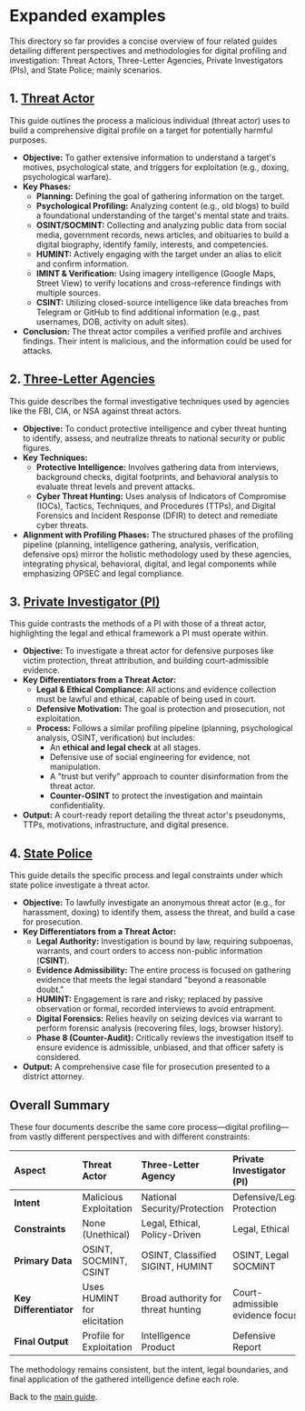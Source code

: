 # Expanded examples

This directory so far provides a concise overview of four related guides detailing different perspectives and methodologies for digital profiling and investigation: Threat Actors, Three-Letter Agencies, Private Investigators (PIs), and State Police; mainly scenarios.

## 1. [Threat Actor](threat-actor.md) 

This guide outlines the process a malicious individual (threat actor) uses to build a comprehensive digital profile on a target for potentially harmful purposes.

*   **Objective:** To gather extensive information to understand a target's motives, psychological state, and triggers for exploitation (e.g., doxing, psychological warfare).
*   **Key Phases:**
    *   **Planning:** Defining the goal of gathering information on the target.
    *   **Psychological Profiling:** Analyzing content (e.g., old blogs) to build a foundational understanding of the target's mental state and traits.
    *   **OSINT/SOCMINT:** Collecting and analyzing public data from social media, government records, news articles, and obituaries to build a digital biography, identify family, interests, and competencies.
    *   **HUMINT:** Actively engaging with the target under an alias to elicit and confirm information.
    *   **IMINT & Verification:** Using imagery intelligence (Google Maps, Street View) to verify locations and cross-reference findings with multiple sources.
    *   **CSINT:** Utilizing closed-source intelligence like data breaches from Telegram or GitHub to find additional information (e.g., past usernames, DOB, activity on adult sites).
*   **Conclusion:** The threat actor compiles a verified profile and archives findings. Their intent is malicious, and the information could be used for attacks.

## 2. [Three-Letter Agencies](Three-letter-agencies.md)

This guide describes the formal investigative techniques used by agencies like the FBI, CIA, or NSA against threat actors.

*   **Objective:** To conduct protective intelligence and cyber threat hunting to identify, assess, and neutralize threats to national security or public figures.
*   **Key Techniques:**
    *   **Protective Intelligence:** Involves gathering data from interviews, background checks, digital footprints, and behavioral analysis to evaluate threat levels and prevent attacks.
    *   **Cyber Threat Hunting:** Uses analysis of Indicators of Compromise (IOCs), Tactics, Techniques, and Procedures (TTPs), and Digital Forensics and Incident Response (DFIR) to detect and remediate cyber threats.
*   **Alignment with Profiling Phases:** The structured phases of the profiling pipeline (planning, intelligence gathering, analysis, verification, defensive ops) mirror the holistic methodology used by these agencies, integrating physical, behavioral, digital, and legal components while emphasizing OPSEC and legal compliance.

## 3. [Private Investigator (PI)](PI.md)

This guide contrasts the methods of a PI with those of a threat actor, highlighting the legal and ethical framework a PI must operate within.

*   **Objective:** To investigate a threat actor for defensive purposes like victim protection, threat attribution, and building court-admissible evidence.
*   **Key Differentiators from a Threat Actor:**
    *   **Legal & Ethical Compliance:** All actions and evidence collection must be lawful and ethical, capable of being used in court.
    *   **Defensive Motivation:** The goal is protection and prosecution, not exploitation.
    *   **Process:** Follows a similar profiling pipeline (planning, psychological analysis, OSINT, verification) but includes:
        *   An **ethical and legal check** at all stages.
        *   Defensive use of social engineering for evidence, not manipulation.
        *   A "trust but verify" approach to counter disinformation from the threat actor.
        *   **Counter-OSINT** to protect the investigation and maintain confidentiality.
*   **Output:** A court-ready report detailing the threat actor's pseudonyms, TTPs, motivations, infrastructure, and digital presence.

## 4. [State Police](state-police.md)

This guide details the specific process and legal constraints under which state police investigate a threat actor.

*   **Objective:** To lawfully investigate an anonymous threat actor (e.g., for harassment, doxing) to identify them, assess the threat, and build a case for prosecution.
*   **Key Differentiators from a Threat Actor:**
    *   **Legal Authority:** Investigation is bound by law, requiring subpoenas, warrants, and court orders to access non-public information (**CSINT**).
    *   **Evidence Admissibility:** The entire process is focused on gathering evidence that meets the legal standard "beyond a reasonable doubt."
    *   **HUMINT:** Engagement is rare and risky; replaced by passive observation or formal, recorded interviews to avoid entrapment.
    *   **Digital Forensics:** Relies heavily on seizing devices via warrant to perform forensic analysis (recovering files, logs, browser history).
    *   **Phase 8 (Counter-Audit):** Critically reviews the investigation itself to ensure evidence is admissible, unbiased, and that officer safety is considered.
*   **Output:** A comprehensive case file for prosecution presented to a district attorney.

## Overall Summary

These four documents describe the same core process—digital profiling—from vastly different perspectives and with different constraints:

| Aspect | Threat Actor | Three-Letter Agency | Private Investigator (PI) | State Police |
| :--- | :--- | :--- | :--- | :--- |
| **Intent** | Malicious Exploitation | National Security/Protection | Defensive/Legal Protection | Law Enforcement/Prosecution |
| **Constraints** | None (Unethical) | Legal, Ethical, Policy-Driven | Legal, Ethical | Legal, Constitutional |
| **Primary Data** | OSINT, SOCMINT, CSINT | OSINT, Classified SIGINT, HUMINT | OSINT, Legal SOCMINT | **CSINT** (Subpoenaed/Warranted Data) |
| **Key Differentiator** | Uses HUMINT for elicitation | Broad authority for threat hunting | Court-admissible evidence focus | **Digital Forensics** & Legal Evidence Chain |
| **Final Output** | Profile for Exploitation | Intelligence Product | Defensive Report | **Case File for Trial** |

The methodology remains consistent, but the intent, legal boundaries, and final application of the gathered intelligence define each role.

Back to the [main guide](../../README.md).
